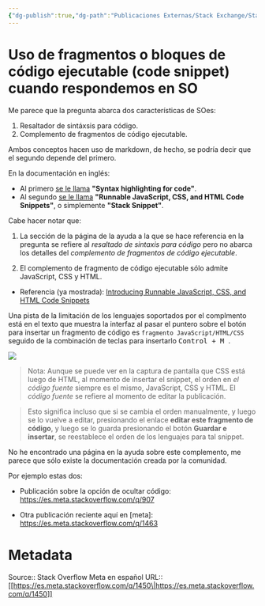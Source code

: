 ```yaml
---
{"dg-publish":true,"dg-path":"Publicaciones Externas/Stack Exchange/Stack Overflow en español/Stack Overflow en español Meta/es.meta.stackoverflow.com-1450.md","permalink":"/publicaciones-externas/stack-exchange/stack-overflow-en-espanol/stack-overflow-en-espanol-meta/es-meta-stackoverflow-com-1450/","title":"Uso de fragmentos o bloques de código ejecutable (code snippet) cuando respondemos en SO","hide":true,"noteIcon":"\"0\"","created":"2024-04-03T12:49:10.630-06:00","updated":"2024-04-05T16:43:59.338-06:00"}
---
```


# Uso de fragmentos o bloques de código ejecutable (code snippet) cuando respondemos en SO

Me parece que la pregunta abarca dos características de SOes:

1. Resaltador de sintáxsis para código.
2. Complemento de fragmentos de código ejecutable.

Ambos conceptos hacen uso de markdown, de hecho, se podría decir que el segundo depende del primero.

En la documentación en inglés:

- Al primero [se le llama][1] **"Syntax highlighting for code"**.
- Al segundo [se le llama][2] **"Runnable JavaScript, CSS, and HTML Code Snippets"**, o simplemente **"Stack Snippet"**.

Cabe hacer notar que:

1. La sección de la página de la ayuda a la que se hace referencia en la pregunta se refiere al *resaltado de sintaxis para código* pero no abarca los detalles del *complemento de fragmentos de código ejecutable*. 

2. El complemento de fragmento de código ejecutable sólo admite JavaScript, CSS y HTML.

- Referencia (ya mostrada): [Introducing Runnable JavaScript, CSS, and HTML Code Snippets][2]

Una pista de la limitación de los lenguajes soportados por el complmento está en el texto que muestra la interfaz al pasar el puntero sobre el botón para insertar un fragmento de código es `fragmento JavaScript/HTML/CSS` seguido de la combinación de teclas para insertarlo <kbd> <kbd>Control</kbd> + <kbd>M</kbd> </kbd>.

[![][3]][3]

> Nota: Aunque se puede ver en la captura de pantalla que CSS está luego de HTML, al momento de insertar el snippet, el orden en _el código fuente_ siempre es el mismo, JavaScript, CSS y HTML. El _código fuente_ se refiere al momento de editar la publicación.

> Esto significa incluso que si se cambia el orden manualmente, y luego se lo vuelve a editar, presionando el enlace **editar este fragmento de código**, y luego se lo guarda presionando el botón **Guardar e insertar**, se reestablece el orden de los lenguajes para tal snippet.

No he encontrado una página en la ayuda sobre este complemento, me parece que sólo existe la documentación creada por la comunidad.

Por ejemplo estas dos:

 - Publicación sobre la opción de ocultar código: https://es.meta.stackoverflow.com/q/907

 - Otra publicación reciente aquí en [meta]: https://es.meta.stackoverflow.com/q/1463

  [1]: https://stackoverflow.com/help/formatting
  [2]: https://stackoverflow.blog/2014/09/introducing-runnable-javascript-css-and-html-code-snippets/
  [3]: https://i.stack.imgur.com/CNbJM.png


# Metadata
Source:: Stack Overflow Meta en español
URL:: [[https://es.meta.stackoverflow.com/q/1450\|https://es.meta.stackoverflow.com/q/1450]]

